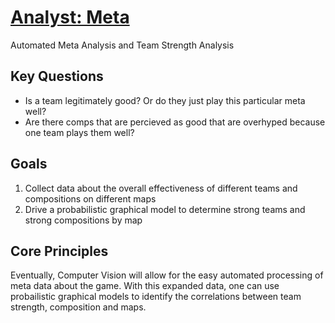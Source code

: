 # [Analyst: Meta](https://github.com/farvalkorin/analyst/tree/master/meta)

Automated Meta Analysis and Team Strength Analysis

## Key Questions

- Is a team legitimately good? Or do they just play this particular meta well?
- Are there comps that are percieved as good that are overhyped because one team plays them well?

## Goals

1. Collect data about the overall effectiveness of different teams and compositions on different maps
2. Drive a probabilistic graphical model to determine strong teams and strong compositions by map

## Core Principles

Eventually, Computer Vision will allow for the easy automated processing of meta data about the game. With this expanded data, one can use probailistic graphical models to identify the correlations between team strength, composition and maps.

